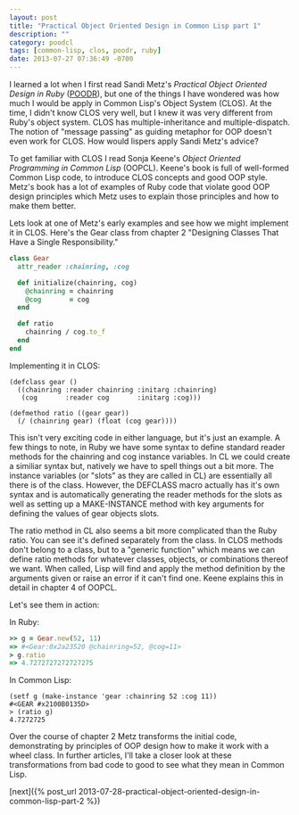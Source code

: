 ```yaml
---
layout: post
title: "Practical Object Oriented Design in Common Lisp part 1"
description: ""
category: poodcl
tags: [common-lisp, clos, poodr, ruby]
date: 2013-07-27 07:36:49 -0700
---
```


I learned a lot when I first read Sandi Metz's <cite>Practical Object
Oriented Design in Ruby</cite> (<a
href="http://www.poodr.info/">POODR</a>), but one of the things I have
wondered was how much I would be apply in Common Lisp's Object System
(CLOS). At the time, I didn't know CLOS very well, but I knew it was
very different from Ruby's object system. CLOS has
multiple-inheritance and multiple-dispatch. The notion of "message
passing" as guiding metaphor for OOP doesn't even work for CLOS. How
would lispers apply Sandi Metz's advice?

<!-- more -->

To get familiar with CLOS I read Sonja Keene's <cite>Object Oriented
Programming in Common Lisp</cite> (OOPCL). Keene's book is full of
well-formed Common Lisp code, to introduce CLOS concepts and good OOP
style. Metz's book has a lot of examples of Ruby code that violate
good OOP design principles which Metz uses to explain those principles
and how to make them better.

Lets look at one of Metz's early examples and see how we might
implement it in CLOS. Here's the Gear class from chapter 2 "Designing
Classes That Have a Single Responsibility."

~~~~~ruby
class Gear
  attr_reader :chainring, :cog

  def initialize(chainring, cog)
    @chainring = chainring
    @cog       = cog
  end

  def ratio
    chainring / cog.to_f
  end
end
~~~~~

Implementing it in CLOS:

~~~~~common-lisp
(defclass gear ()
  ((chainring :reader chainring :initarg :chainring)
   (cog       :reader cog       :initarg :cog)))

(defmethod ratio ((gear gear))
  (/ (chainring gear) (float (cog gear))))
~~~~~

This isn't very exciting code in either language, but it's just an
example. A few things to note, in Ruby we have some syntax to define
standard reader methods for the chainring and cog instance variables.
In CL we could create a similiar syntax but, natively we have to spell
things out a bit more. The instance variables (or "slots" as they are
called in CL) are essentially all there is of the class. However, the
DEFCLASS macro actually has it's own syntax and is automatically
generating the reader methods for the slots as well as setting up a
MAKE-INSTANCE method with key arguments for defining the values of
gear objects slots.

The ratio method in CL also seems a bit more complicated than the Ruby
ratio. You can see it's defined separately from the class. In CLOS
methods don't belong to a class, but to a "generic function" which
means we can define ratio methods for whatever classes, objects, or
combinations thereof we want. When called, Lisp will find and apply
the method definition by the arguments given or raise an error if it
can't find one. Keene explains this in detail in chapter 4 of OOPCL.

Let's see them in action:

In Ruby:

~~~~~ruby
>> g = Gear.new(52, 11)
=> #<Gear:0x2a23520 @chainring=52, @cog=11>
> g.ratio
=> 4.7272727272727275
~~~~~

In Common Lisp:

~~~~~common-lisp
(setf g (make-instance 'gear :chainring 52 :cog 11))
#<GEAR #x2100B0135D>
> (ratio g)
4.7272725
~~~~~

Over the course of chapter 2 Metz transforms the initial code,
demonstrating by principles of OOP design how to make it work with a
wheel class. In further articles, I'll take a closer look at these
transformations from bad code to good to see what they mean in Common
Lisp.

[next]({% post_url 2013-07-28-practical-object-oriented-design-in-common-lisp-part-2 %})
